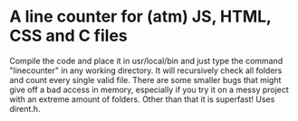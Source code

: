 # A line counter for (atm) JS, HTML, CSS and C files

Compile the code and place it in usr/local/bin and just type the command "linecounter" in any working directory. It will recursively check all folders and count every single valid file. There are some smaller bugs that might give off a bad access in memory, especially if you try it on a messy project with an extreme amount of folders. Other than that it is superfast! Uses dirent.h. 